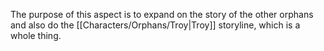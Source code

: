 The purpose of this aspect is to expand on the story of the other orphans and also do the [[Characters/Orphans/Troy|Troy]] storyline, which is a whole thing.